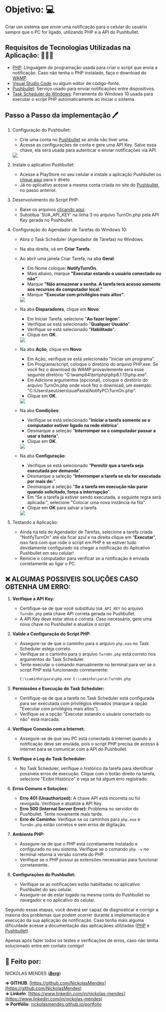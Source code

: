 
# Objetivo: 💻  

Criar um sistema que envie uma notificação para o celular do usuário sempre que o PC for ligado, utilizando PHP e a API do Pushbullet.


## Requisitos de Tecnologias Utilizadas na Aplicação: 👨🏻‍💻

- [PHP](https://www.php.net/docs.php): Linguagem de programação usada para criar o script que envia a notificação. Caso não tenha o PHP instalado, faça o download do [WAMP](https://wampserver.aviatechno.net/index.php?affiche=install&lang=en).
- [Visual Studio Code](https://code.visualstudio.com/download) ou algum editor de código-fonte.
- [Pushbullet](https://www.pushbullet.com): Serviço usado para enviar notificações entre dispositivos.
- [Task Scheduler do Windows](https://learn.microsoft.com/en-us/windows-server/administration/windows-commands/tasklist): Ferramenta do Windows 10 usada para executar o script PHP automaticamente ao iniciar o sistema.


## Passo a Passo da implementação 🖊

1. Configuração do Pushbullet:

    - Crie uma conta no [Pushbullet](https://www.pushbullet.com) se ainda não tiver uma.
    - Acesse as configurações de conta e gere uma API Key. Salve essa chave, ela será usada para autenticar e enviar notificações via API.
    
    <img src="/img/token/CreateAcessToken.jpg" />


4. Instale o aplicativo Pushbullet:

    - Acesse a PlayStore no seu celular e instale a aplicação Pushbullet ou [clique aqui](https://play.google.com/store/apps/details?id=com.pushbullet.android&hl=pt_BR&pli=1) para ir direto.
    - Já no aplicativo acesse a mesma conta criada no site do [Pushbullet](https://www.pushbullet.com), no passo anterior.


5. Desenvolvimento do Script PHP:

    - Baixe os arquivos [clicando aqui](https://github.com/NickolasMendes/NotifyPC/archive/refs/heads/main.zip).
    - Substitua 'SUA_API_KEY' na linha 3 no arquivo TurnOn.php pela API Key gerada no Pushbullet.


6. Configuração do Agendador de Tarefas do Windows 10:

    - Abra o Task Scheduler (Agendador de Tarefas) no Windows.
    - Na aba direita, vá em **Criar Tarefa**.
    - Ao abrir uma janela Criar Tarefa, na aba **Geral**: 
        - Em Nome coloque: **NotifyTurnOn**.
        - Mais abaixo, marque **"Executar estando o usuário conectado ou não"**.
        - Marque **"Não armazenar a senha. A tarefa terá acesso somente aos recursos do computador local."**
        - Marque **"Executar com privilégios mais altos"**.

        <img src="/img/config/abaGeral.jpg" />


    - Na aba **Disparadores**, clique em **Novo**:
        - Em Iniciar Tarefa, selecione "**Ao fazer logon**".
        - Verifique se está selecionado "**Qualquer Usuário**".
        - Verifique se está selecionado "**Habilitado**".
        - Clique em **OK**.

        <img src="/img/config/abaDisparador.jpg" />


    - Na aba **Ação**, clique em **Novo**:
        - Em Ação, verifique se está selecionado "Iniciar um programa".
        - Em Programa/script, coloque o diretório do arquivo PHP.exe. Se você fez o download do WAMP provavlemente sera esse seguinte diretório "C:\wamp64\bin\php\php8.1.13\php.exe".
        - Em Adicione argumentos (opcional), coloque o diretório do arquivo TurnOn.php onde você fez o download, um exemplo: "C:\Users\seuUsers\suaPasta\NotifyPC\TurnOn.php".
        - Clique em **OK**.

        <img src="/img/config/abaAcoes.jpg" />


    - Na aba **Condições**:
        - Verifique se está selecionado "**Iniciar a tarefa somente se o computador estiver ligado na rede elétrica**".
        - Desmarque a seleção "**Interromper se o computador passar a usar a bateria**".
        - Clique em **OK**.

        <img src="/img/config/abaCondicoes.jpg" />


    - Na aba **Configuração**:
        - Verifique se está selecionado "**Permitir que a tarefa seja executada por demanda**".
        - Desmarque a seleção "**Interromper a tarefa se ela for executada por mais de:**".
        - Desmarque a seleção "**Se a tarefa em execução não parar quando solicitado, força a interrupção**".
        - Em "Se a tarefa já estiver sendo executada, a seguinte regra será aplicada:", selecione "Colocar uma nova instância na fila".
        - Clique em **OK** para salvar a tarefa.

        <img src="/img/config/abaConfiguracoes.jpg" />

7. Testando a Aplicação:

    - Ainda na tela de Agendador de Tarefas, selecione a tarefa criada "NotifyTurnOn" até ela ficar azul e na direita clique em "**Executar**", isso fará com que rode o script em PHP e se estiver tudo devidamente configurado irá chegar a notificação do Aplicativo Pushbullet em seu celular!
    - Reinicie o computador para verificar se a notificação é enviada corretamente ao ligar o PC.




## ❌ ALGUMAS POSSIVEIS SOLUÇÕES CASO OBTENHA UM ERRO: 

1. **Verifique a API Key:**
   - Certifique-se de que você substituiu `SUA_API_KEY` no arquivo `TurnOn.php` pela chave API correta gerada no Pushbullet.
   - A API Key deve estar ativa e correta. Caso necessário, gere uma nova chave no Pushbullet e atualize o script.

2. **Valide a Configuração do Script PHP:**
   - Assegure-se de que o caminho para o arquivo `php.exe` no Task Scheduler esteja correto.
   - Verifique se o caminho para o arquivo `TurnOn.php` está correto nos argumentos do Task Scheduler.
   - Tente executar o comando manualmente no terminal para ver se o script PHP está funcionando corretamente:
     ```sh
     C:\caminho\para\php.exe C:\caminho\para\TurnOn.php
     ```

3. **Permissões e Execução do Task Scheduler:**
   - Certifique-se de que a tarefa no Task Scheduler está configurada para ser executada com privilégios elevados (marque a opção "Executar com privilégios mais altos").
   - Verifique se a opção "Executar estando o usuário conectado ou não" está marcada.

4. **Verifique Conexão com a Internet:**
   - Assegure-se de que seu PC está conectado à internet quando a notificação deve ser enviada, pois o script PHP precisa de acesso à internet para se comunicar com a API do Pushbullet.

5. **Verifique o Log do Task Scheduler:**
   - No Task Scheduler, verifique o histórico da tarefa para identificar possíveis erros de execução. Clique com o botão direito na tarefa, selecione "Exibir Histórico" e veja se há algum erro registrado.

6. **Erros Comuns e Soluções:**
   - **Erro 401 (Unauthorized):** A chave API está incorreta ou foi revogada. Verifique e atualize a API Key.
   - **Erro 500 (Internal Server Error):** Problema no servidor do Pushbullet. Tente novamente mais tarde.
   - **Erro de Caminho:** Verifique se os caminhos para `php.exe` e `TurnOn.php` estão corretos e sem erros de digitação.

7. **Ambiente PHP:**
   - Assegure-se de que o PHP está corretamente instalado e configurado no seu sistema. Verifique se o comando `php -v` no terminal retorna a versão correta do PHP.
   - Verifique se o PHP possui as extensões necessárias para funcionar corretamente.

8. **Configurações do Pushbullet:**
   - Verifique se as notificações estão habilitadas no aplicativo Pushbullet do seu celular.
   - Assegure-se de estar logado na mesma conta do Pushbullet no navegador e no aplicativo do celular.

Seguindo essas etapas, você deverá ser capaz de diagnosticar e corrigir a maioria dos problemas que podem ocorrer durante a implementação e execução da sua aplicação de notificação. Caso tenha mais alguma dificuldade acesse a documentação das aplicaçãoes utilziadas ([PHP](https://www.php.net/docs.php) e [Pushbullet](https://www.pushbullet.com)).

Apenas após fazer todos os testes e verificações de erros, caso não tenha solucionado entre em contato comigo!



## 🚀  Feito por:  

NICKOLAS MENDES (***[Berg](https://www.instagram.com/nmcamiliss/)***)

**=> GITHUB**: [https://github.com/NickolasMendes](https://github.com/NickolasMendes) <br />
**=> LinkeIn**: [https://www.linkedin.com/in/nickolas-mendes](https://www.linkedin.com/in/nickolas-mendes) <br />
**=> Portfólio**: [nickolasmendes.github.io/portfolio](nickolasmendes.github.io/portfolio) <br />

